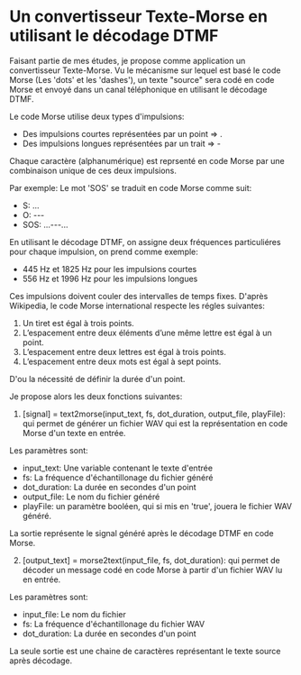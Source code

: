 # Un convertisseur Texte-Morse en utilisant le décodage DTMF

Faisant partie de mes études, je propose comme application un convertisseur Texte-Morse.
Vu le mécanisme sur lequel est basé le code Morse  (Les 'dots' et les 'dashes'), un texte "source" sera codé en code Morse et envoyé dans un canal téléphonique en utilisant le décodage DTMF.

Le code Morse utilise deux types d'impulsions:
- Des impulsions courtes représentées par un point => .
- Des impulsions longues représentées par un trait => -

Chaque caractère (alphanumérique) est reprsenté en code Morse par une combinaison unique de ces deux impulsions.

Par exemple:
Le mot 'SOS' se traduit en code Morse comme suit:
- S: ...
- O: ---
- SOS: ...---...


En utilisant le décodage DTMF, on assigne deux fréquences particuliéres pour chaque impulsion, on prend comme exemple:
- 445 Hz et 1825 Hz pour les impulsions courtes
- 556 Hz et 1996 Hz pour les impulsions longues

Ces impulsions doivent couler des intervalles de temps fixes.
D'après Wikipedia, le code Morse international respecte les régles suivantes:

1. Un tiret est égal à trois points.
2. L’espacement entre deux éléments d’une même lettre est égal à un point.
3. L’espacement entre deux lettres est égal à trois points.
4. L’espacement entre deux mots est égal à sept points.

D'ou la nécessité de définir la durée d'un point.

Je propose alors les deux fonctions suivantes:

1. [signal] = text2morse(input_text, fs, dot_duration, output_file, playFile):  qui permet de générer un fichier WAV qui est la représentation en code  Morse d'un texte en entrée.

Les paramètres sont:
- input_text: Une variable contenant le texte d'entrée
- fs: La fréquence d'échantillonage du fichier généré
- dot_duration: La durée en secondes d'un point
- output_file: Le nom du fichier généré
- playFile: un paramètre booléen, qui si mis en 'true', jouera le fichier WAV généré.

La sortie représente le signal généré après le décodage DTMF en code Morse.

2. [output_text] = morse2text(input_file, fs, dot_duration): qui permet de décoder un message codé en code Morse à partir d'un fichier WAV lu en entrée.

Les paramètres sont:
- input_file: Le nom du fichier 
- fs: La fréquence d'échantillonage du fichier WAV
- dot_duration: La durée en secondes d'un point

La seule sortie est une chaine de caractères représentant le texte source après décodage.

